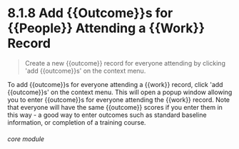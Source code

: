 # 8.1.8    Add {{Outcome}}s for {{People}} Attending a {{Work}} Record

> Create a new {{outcome}} record for everyone attending by clicking 'add {{outcome}}s' on the context menu. 

To add {{outcome}}s for everyone attending a {{work}} record, click 'add {{outcome}}s' on the context menu. This will open a popup window allowing you to enter {{outcome}}s for everyone attending the {{work}} record. Note that everyone will have the same {{outcome}} scores if you enter them in this way - a good way to enter outcomes such as standard baseline information, or completion of a training course. 

###### core module

